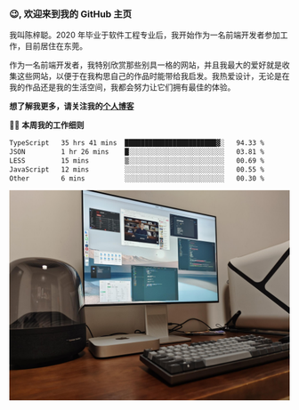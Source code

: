 ### 😉, 欢迎来到我的 GitHub 主页

我叫陈梓聪。2020 年毕业于软件工程专业后，我开始作为一名前端开发者参加工作，目前居住在东莞。

作为一名前端开发者，我特别欣赏那些别具一格的网站，并且我最大的爱好就是收集这些网站，以便于在我构思自己的作品时能带给我启发。我热爱设计，无论是在我的作品还是我的生活空间，我都会努力让它们拥有最佳的体验。

**想了解我更多，请关注我的[个人博客](https://leoku.top)**

🧑‍💻 **本周我的工作细则**
<!--START_SECTION:waka-->
```text
TypeScript   35 hrs 41 mins  ███████████████████████▓░   94.33 % 
JSON         1 hr 26 mins    █░░░░░░░░░░░░░░░░░░░░░░░░   03.81 % 
LESS         15 mins         ▒░░░░░░░░░░░░░░░░░░░░░░░░   00.69 % 
JavaScript   12 mins         ░░░░░░░░░░░░░░░░░░░░░░░░░   00.55 % 
Other        6 mins          ░░░░░░░░░░░░░░░░░░░░░░░░░   00.30 % 
```
<!--END_SECTION:waka-->

![desktop](./mine.jpg)
